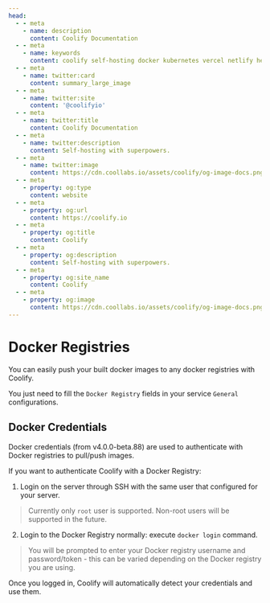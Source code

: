 ```yaml
---
head:
  - - meta
    - name: description
      content: Coolify Documentation
  - - meta
    - name: keywords
      content: coolify self-hosting docker kubernetes vercel netlify heroku render digitalocean aws gcp azure
  - - meta
    - name: twitter:card
      content: summary_large_image
  - - meta
    - name: twitter:site
      content: '@coolifyio'
  - - meta
    - name: twitter:title
      content: Coolify Documentation
  - - meta
    - name: twitter:description
      content: Self-hosting with superpowers.
  - - meta
    - name: twitter:image
      content: https://cdn.coollabs.io/assets/coolify/og-image-docs.png
  - - meta
    - property: og:type
      content: website
  - - meta
    - property: og:url
      content: https://coolify.io
  - - meta
    - property: og:title
      content: Coolify
  - - meta
    - property: og:description
      content: Self-hosting with superpowers.
  - - meta
    - property: og:site_name
      content: Coolify
  - - meta
    - property: og:image
      content: https://cdn.coollabs.io/assets/coolify/og-image-docs.png
---
```

# Docker Registries

You can easily push your built docker images to any docker registries with Coolify.

You just need to fill the `Docker Registry` fields in your service `General` configurations.


## Docker Credentials

Docker credentials (from v4.0.0-beta.88) are used to authenticate with Docker registries to pull/push images.

If you want to authenticate Coolify with a Docker Registry:

1. Login on the server through SSH with the same user that configured for your server.

> Currently only `root` user is supported. Non-root users will be supported in the future.

2. Login to the Docker Registry normally: execute `docker login` command. 

> You will be prompted to enter your Docker registry username and password/token - this can be varied depending on the Docker registry you are using.

Once you logged in, Coolify will automatically detect your credentials and use them.
